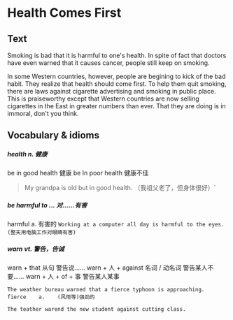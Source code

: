 # Health Comes First

## Text
Smoking is bad that it is harmful to one's health. In spite of fact that doctors have even warned that it causes cancer, people still keep on smoking.

In some Western countries, however, people are begining to kick of the bad habit. They realize that health should come first. To help them quit smoking, there are laws against cigarette advertising and smoking in public place. This is praiseworthy except that Western countries are now selling cigarettes in the East in greater numbers than ever. That they are doing is in immoral, don't you think.

## Vocabulary & idioms

##### health n. 健康
be in good health 健康
be In poor health 健康不佳
> My grandpa is old but in good health. （我祖父老了，但身体很好）`

##### be harmful to ...    对......有害
harmful     a.    有害的
`Working at a computer all day is harmful to the eyes. (整天用电脑工作对眼睛有害)`

##### warn    vt.    警告，告诫
warn + that 从句    警告说……
warn + 人 + against 名词 / 动名词    警告某人不要……
warn + 人 + of + 事    警告某人某事

```
The weather bureau warned that a fierce typhoon is approaching. 
fierce    a.    (风雨等)强劲的

The teather warend the new student against cutting class. 

```




























